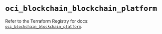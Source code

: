 # `oci_blockchain_blockchain_platform`

Refer to the Terraform Registry for docs: [`oci_blockchain_blockchain_platform`](https://registry.terraform.io/providers/oracle/oci/6.18.0/docs/resources/blockchain_blockchain_platform).
